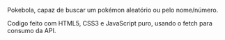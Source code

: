 Pokebola, capaz de buscar um pokémon aleatório ou pelo nome/número.

Codigo feito com HTML5, CSS3 e JavaScript puro, usando o fetch para consumo da API. 